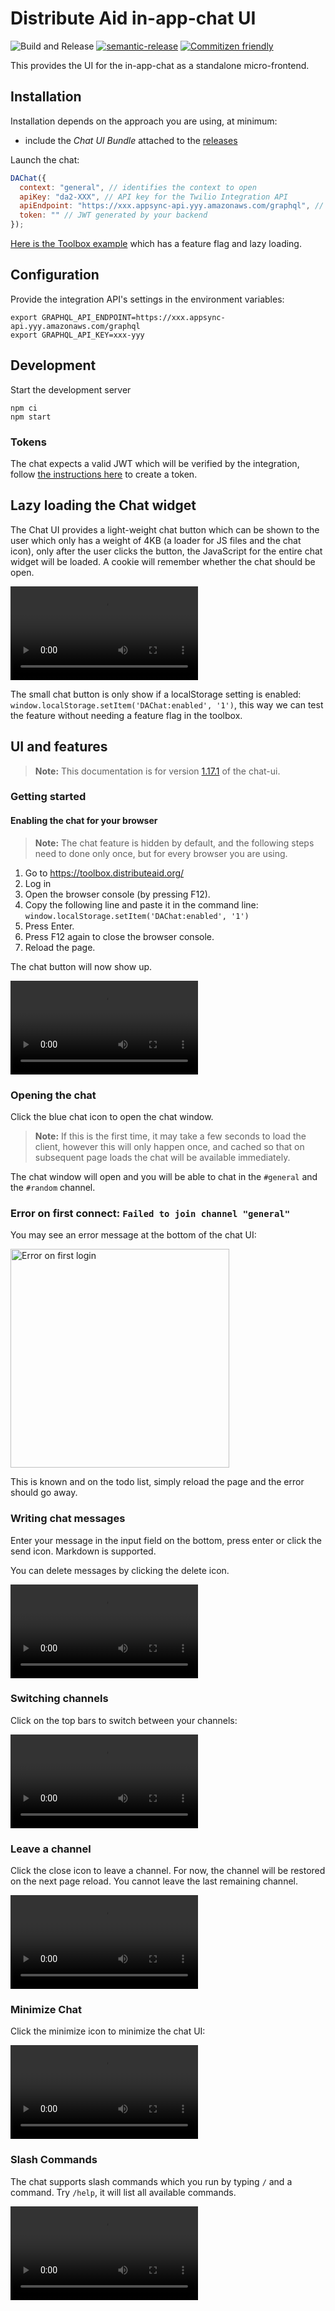 # Distribute Aid in-app-chat UI

![Build and Release](https://github.com/distributeaid/chat-ui/workflows/Build%20and%20Release/badge.svg?branch=saga)
[![semantic-release](https://img.shields.io/badge/%20%20%F0%9F%93%A6%F0%9F%9A%80-semantic--release-e10079.svg)](https://github.com/semantic-release/semantic-release)
[![Commitizen friendly](https://img.shields.io/badge/commitizen-friendly-brightgreen.svg)](http://commitizen.github.io/cz-cli/)

This provides the UI for the in-app-chat as a standalone micro-frontend.

## Installation

Installation depends on the approach you are using, at minimum:

- include the _Chat UI Bundle_ attached to the
  [releases](https://github.com/distributeaid/chat-ui/releases)

Launch the chat:

```javascript
DAChat({
  context: "general", // identifies the context to open
  apiKey: "da2-XXX", // API key for the Twilio Integration API
  apiEndpoint: "https://xxx.appsync-api.yyy.amazonaws.com/graphql", // AppSync endpoint of the Twilio Integration API
  token: "" // JWT generated by your backend
});
```

[Here is the Toolbox example](https://gitlab.com/distribute-aid/toolbox/-/blob/master/assets/js/chat.js)
which has a feature flag and lazy loading.

## Configuration

Provide the integration API's settings in the environment variables:

    export GRAPHQL_API_ENDPOINT=https://xxx.appsync-api.yyy.amazonaws.com/graphql
    export GRAPHQL_API_KEY=xxx-yyy

## Development

Start the development server

    npm ci
    npm start

### Tokens

The chat expects a valid JWT which will be verified by the integration, follow
[the instructions here](https://github.com/distributeaid/twilio-integration#generating-keypairs)
to create a token.

## Lazy loading the Chat widget

The Chat UI provides a light-weight chat button which can be shown to the user
which only has a weight of 4KB (a loader for JS files and the chat icon), only
after the user clicks the button, the JavaScript for the entire chat widget will
be loaded. A cookie will remember whether the chat should be open.

![vokoscreenNG-2020-02-02_00-44-23](https://github.com/distributeaid/chat-ui/releases/download/v1.17.1/vokoscreenNG-2020-02-02_00-44-23.webm)

The small chat button is only show if a localStorage setting is enabled:
`window.localStorage.setItem('DAChat:enabled', '1')`, this way we can test the
feature without needing a feature flag in the toolbox.

## UI and features

> **Note:** This documentation is for version
> [1.17.1](https://github.com/distributeaid/chat-ui/releases/tag/v1.17.1) of the
> chat-ui.

### Getting started

#### Enabling the chat for your browser

> **Note:** The chat feature is hidden by default, and the following steps need
> to done only once, but for every browser you are using.

1. Go to <https://toolbox.distributeaid.org/>
1. Log in
1. Open the browser console (by pressing F12).
1. Copy the following line and paste it in the command line:
   `window.localStorage.setItem('DAChat:enabled', '1')`
1. Press Enter.
1. Press F12 again to close the browser console.
1. Reload the page.

The chat button will now show up.

![Enabling the chat for your browser](/uploads/6b9ec99b78e323add8bcba925ce8544e/vokoscreenNG-2020-02-09_16-58-32.webm)

### Opening the chat

Click the blue chat icon to open the chat window.

> **Note:** If this is the first time, it may take a few seconds to load the
> client, however this will only happen once, and cached so that on subsequent
> page loads the chat will be available immediately.

The chat window will open and you will be able to chat in the `#general` and the
`#random` channel.

### Error on first connect: `Failed to join channel "general"`

You may see an error message at the bottom of the chat UI:

<img src="https://github.com/distributeaid/chat-ui/releases/download/v1.17.1//Image_URL.png" width=350 alt="Error on first login" />

This is known and on the todo list, simply reload the page and the error should
go away.

### Writing chat messages

Enter your message in the input field on the bottom, press enter or click the
send icon. Markdown is supported.

You can delete messages by clicking the delete icon.

![Writing chat messages](https://github.com/distributeaid/chat-ui/releases/download/v1.17.1//vokoscreenNG-2020-02-09_17-17-37.webm)

### Switching channels

Click on the top bars to switch between your channels:

![Switching channels](https://github.com/distributeaid/chat-ui/releases/download/v1.17.1//vokoscreenNG-2020-02-09_17-07-38.webm)

### Leave a channel

Click the close icon to leave a channel. For now, the channel will be restored
on the next page reload. You cannot leave the last remaining channel.

![Leave a channel](https://github.com/distributeaid/chat-ui/releases/download/v1.17.1//vokoscreenNG-2020-02-09_17-10-17.webm)

### Minimize Chat

Click the minimize icon to minimize the chat UI:

![Minimize Chat](https://github.com/distributeaid/chat-ui/releases/download/v1.17.1//vokoscreenNG-2020-02-09_17-11-09.webm)

### Slash Commands

The chat supports slash commands which you run by typing `/` and a command. Try
`/help`, it will list all available commands.

![Slash Commands](https://github.com/distributeaid/chat-ui/releases/download/v1.17.1//vokoscreenNG-2020-02-09_17-15-19.webm)
